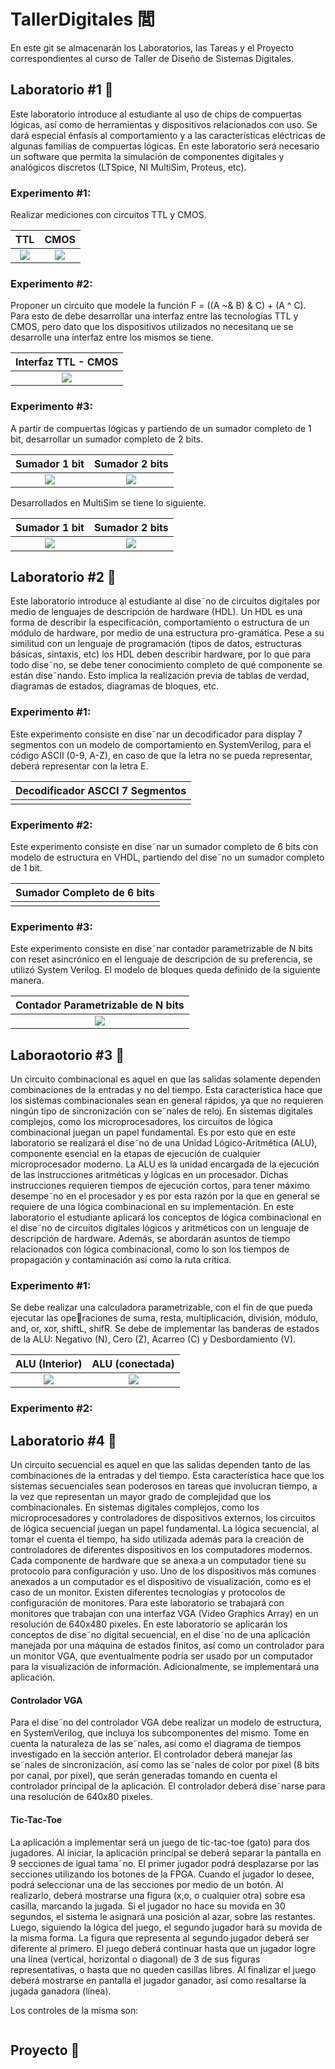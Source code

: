 # TallerDigitales 閭

En este git se almacenarán los Laboratorios, las Tareas y el Proyecto correspondientes al curso de Taller de Diseño de Sistemas Digitales.

## Laboratorio #1 
Este laboratorio introduce al estudiante al uso de chips de compuertas lógicas, así como de herramientas y dispositivos relacionados con uso. Se dará especial énfasis al comportamiento y a las características eléctricas de algunas familias de compuertas lógicas. En este laboratorio será necesario un software que permita la simulación de componentes digitales y analógicos discretos (LTSpice, NI MultiSim, Proteus, etc).

### Experimento #1: 
Realizar mediciones con circuitos TTL y CMOS.

TTL                             | CMOS
:-------------------------:     |:-------------------------:|
![](Lab1/Informe/img/TTLC1.png) |![](Lab1/Informe/img/CMOSC1.png)

### Experimento #2:
Proponer un circuito que modele la función F = ((A ~& B) & C) + (A ^ C).
Para esto de debe desarrollar una interfaz entre las tecnologías TTL y CMOS, pero dato que los dispositivos utilizados no necesitanq ue se desarrolle una interfaz entre los mismos se tiene.

Interfaz TTL - CMOS                         |
:-------------------------:                 |
![](Lab1/Informe/img/FuncionIterfaz.png)    |
### Experimento #3:
A partir de compuertas lógicas y partiendo de un sumador completo de 1 bit, desarrollar un sumador completo de 2 bits.

Sumador 1 bit                               | Sumador 2 bits
:-------------------------:                 |:-------------------------:|
![](Lab1/Informe/img/SC1B.png)              |![](Lab1/Informe/img/SC2B.png)

Desarrollados en MultiSim se tiene lo siguiente.

Sumador 1 bit                               | Sumador 2 bits
:-------------------------:                 |:-------------------------:|
![](Lab1/Informe/img/Sumador1BInside.png)   |![](Lab1/Informe/img/Sumador2B.png)
## Laboratorio #2 
Este laboratorio introduce al estudiante al dise˜no de circuitos digitales por medio de lenguajes de descripción de hardware (HDL). Un HDL es una forma de describir la especificación, comportamiento o estructura de un módulo de hardware, por medio de una estructura pro-gramática. Pese a su similitud con un lenguaje de programación (tipos de datos, estructuras básicas, sintaxis, etc) los HDL deben describir hardware, por lo que para todo dise˜no, se debe tener conocimiento completo de qué componente se están dise˜nando. Esto implica la realización previa de tablas de verdad, diagramas de estados, diagramas de bloques, etc.

### Experimento #1:
Este experimento consiste en dise˜nar un decodificador para display 7 segmentos con un modelo de comportamiento en SystemVerilog, para el código ASCII (0-9, A-Z), en caso de que la letra no se pueda representar, deberá representar con la letra E.

Decodificador ASCCI 7 Segmentos             |
:-------------------------:                 |
![]()      |
### Experimento #2: 
Este experimento consiste en dise˜nar un sumador completo de 6 bits con modelo de estructura en VHDL, partiendo del dise˜no un sumador completo de 1 bit.

Sumador Completo de 6 bits                  |
:-------------------------:                 |
![]()      |
### Experimento #3: 
Este experimento consiste en dise˜nar contador parametrizable de N bits con reset asincrónico en el lenguaje de descripción de su preferencia, se utilizó System Verilog.
El modelo de bloques queda definido de la siguiente manera.

Contador Parametrizable de N bits           |
:-------------------------:                 |
![](Lab2/Informe/img/p3/counter8b.png)      |
## Laboraotorio #3 
Un circuito combinacional es aquel en que las salidas solamente dependen combinaciones de la entradas y no del tiempo. Esta característica hace que los sistemas combinacionales sean en general rápidos, ya que no requieren ningún tipo de sincronización con se˜nales de reloj. En sistemas digitales complejos, como los microprocesadores, los circuitos de lógica combinacional juegan un papel fundamental. Es por esto que en este laboratorio se realizará el dise˜no de una Unidad Lógico-Aritmética (ALU), componente esencial en la etapas de ejecución de cualquier microprocesador moderno. La ALU es la unidad encargada de la ejecución de las instrucciones aritméticas y lógicas en un procesador. Dichas instrucciones requieren tiempos de ejecución cortos, para tener máximo desempe˜no en el procesador y es por esta razón por la que en general se requiere de una lógica combinacional en su implementación. En este laboratorio el estudiante aplicará los conceptos de lógica combinacional en el dise˜no de circuitos digitales lógicos y aritméticos con un lenguaje de descripción de hardware. Además, se abordarán asuntos de tiempo relacionados con lógica combinacional, como lo son los tiempos de propagación y contaminación así como la ruta crítica.

### Experimento #1: 
Se debe realizar una calculadora parametrizable, con el fin de que pueda ejecutar las operaciones de suma, resta, multiplicación, división, módulo, and, or, xor, shiftL, shifR. Se debe de implementar las banderas de estados de la ALU: Negativo (N), Cero (Z), Acarreo (C) y Desbordamiento (V).

ALU (Interior)                              | ALU (conectada)
:-------------------------:                 |:-------------------------:|
![](Lab3/Informe/img/nivel31.png)           |![](Lab3/Informe/img/nivel32.png)

### Experimento #2: 
## Laboratorio #4 
Un circuito secuencial es aquel en que las salidas dependen tanto de las combinaciones de la entradas y del tiempo. Esta característica hace que los sistemas secuenciales sean poderosos en tareas que involucran tiempo, a la vez que representan un mayor grado de complejidad que los combinacionales. En sistemas digitales complejos, como los microprocesadores y controladores de dispositivos externos, los circuitos de lógica secuencial juegan un papel fundamental. La lógica secuencial, al tomar el cuenta el tiempo, ha sido utilizada además para la creación de controladores de diferentes dispositivos en los computadores modernos. Cada componente de hardware que  se anexa a un computador tiene su protocolo para configuración y uso. Uno de los dispositivos más comunes anexados a un computador es el dispositivo de visualización, como es el caso de un monitor. Existen diferentes tecnologías y protocolos de configuración de monitores. Para este laboratorio se trabajará con monitores que trabajan con una interfaz VGA (Video Graphics Array) en un resolución de 640x480 pixeles. En este laboratorio se aplicarán los conceptos de dise˜no digital secuencial, en el dise˜no de una aplicación manejada por una máquina de estados finitos, así como un controlador para un monitor VGA, que eventualmente podría ser usado por un computador para la visualización de información. Adicionalmente, se implementará una aplicación.

#### Controlador VGA
Para el dise˜no del controlador VGA debe realizar un modelo de estructura, en SystemVerilog, que incluya los subcomponentes del mismo. Tome en cuenta la naturaleza de las se˜nales, así como el diagrama de tiempos investigado en la sección anterior. El controlador deberá manejar las se˜nales de sincronización, así como las se˜nales de color por pixel (8 bits por canal, por pixel), que serán generadas tomando en cuenta el controlador principal de la aplicación. El controlador deberá dise˜narse para una resolución de 640x80 pixeles.

#### Tic-Tac-Toe
La aplicación a implementar será un juego de tic-tac-toe (gato) para dos jugadores. Al iniciar, la aplicación principal se deberá separar la pantalla en 9 secciones de igual tama˜no. El primer jugador podrá desplazarse por las secciones utilizando los botones de la FPGA. Cuando el jugador lo desee, podrá seleccionar una de las secciones por medio de un botón. Al realizarlo, deberá mostrarse una figura (x,o, o cualquier otra) sobre esa casilla, marcando la jugada. Si el jugador no hace su movida en 30 segundos, el sistema le asignará una posición al azar, sobre las restantes. Luego, siguiendo la lógica del juego, el segundo jugador hará su movida de la misma forma. La figura que representa al segundo jugador deberá ser diferente al primero. El juego deberá continuar hasta que un jugador logre una línea (vertical, horizontal o diagonal) de 3 de sus figuras representativas, o hasta que no queden casillas libres. Al finalizar el juego deberá mostrarse en pantalla el jugador ganador, así como resaltarse la jugada ganadora (línea).

Los controles de la misma son:

```shell

```
## Proyecto 